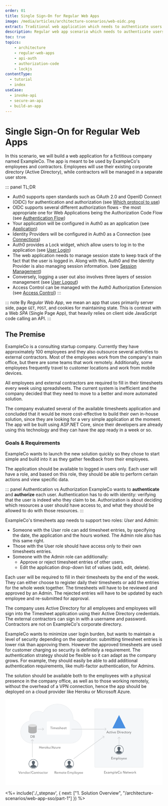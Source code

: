 ```yaml
---
order: 01
title: Single Sign-On for Regular Web Apps
image: /media/articles/architecture-scenarios/web-oidc.png
extract: Traditional web application which needs to authenticate users using OpenID Connect.
description: Regular web app scenario which needs to authenticate users using OpenID Connect.
toc: true
topics:
    - architecture
    - regular-web-apps
    - api-auth
    - authorization-code
    - lockjs
contentType:
  - tutorial
  - index
useCase:
  - invoke-api
  - secure-an-api
  - build-an-app
---
```


# Single Sign-On for Regular Web Apps

In this scenario, we will build a web application for a fictitious company named ExampleCo. The app is meant to be used by ExampleCo's employees and contractors. Employees will use their existing corporate directory (Active Directory), while contractors will be managed in a separate user store.

::: panel TL;DR
* Auth0 supports open standards such as OAuth 2.0 and OpenID Connect (OIDC) for authentication and authorization (see [Which protocol to use](/architecture-scenarios/web-app-sso/part-1#which-protocol-to-use))
* OIDC supports several different authorization flows - the most appropriate one for Web Applications being the Authorization Code Flow (see [Authentication Flow](/architecture-scenarios/web-app-sso/part-1#authentication-flow))
* Your application will be configured in Auth0 as an application (see [Application](/architecture-scenarios/web-app-sso/part-2#application))
* Identity Providers will be configured in Auth0 as a Connection (see [Connections](/architecture-scenarios/web-app-sso/part-2#connections))
* Auth0 provides a Lock widget, which allow users to log in to the application (see [User Login](/architecture-scenarios/web-app-sso/part-3#user-login))
* The web application needs to manage session state to keep track of the fact that the user is logged in. Along with this, Auth0 and the Identity Provider is also managing session information. (see [Session Management](/architecture-scenarios/web-app-sso/part-3#session-management))
* Conversely, logging a user out also involves three layers of session management (see [User Logout](/architecture-scenarios/web-app-sso/part-3#user-logout))
* Access Control can be managed with the Auth0 Authorization Extension (see [Access Control](/architecture-scenarios/web-app-sso/part-3#access-control))
:::

::: note
By _Regular Web App_, we mean an app that uses primarily server side, page `GET`, `POST`, and cookies for maintaining state. This is contrast with a Web _SPA_ (Single Page App), that heavily relies on client side JavaScript code calling an API.
:::

## The Premise

ExampleCo is a consulting startup company. Currently they have approximately 100 employees and they also outsource several activities to external contractors. Most of the employees work from the company's main office, but there are some teams that work remotely. Additionally, some employees frequently travel to customer locations and work from mobile devices.

All employees and external contractors are required to fill in their timesheets every week using spreadsheets. The current system is inefficient and the company decided that they need to move to a better and more automated solution.

The company evaluated several of the available timesheets application and concluded that it would be more cost-effective to build their own in-house solution, since they are looking for a very simple application at the moment. The app will be built using ASP.NET Core, since their developers are already using this technology and they can have the app ready in a week or so.

### Goals & Requirements

ExampleCo wants to launch the new solution quickly so they chose to start simple and build into it as they gather feedback from their employees.

The application should be available to logged in users only. Each user will have a role, and based on this role, they should be able to perform certain actions and view specific data.

::: panel Authentication vs Authorization
ExampleCo wants to __authenticate__ and __authorize__ each user. Authentication has to do with identity: verifying that the user is indeed who they claim to be. Authorization is about deciding which resources a user should have access to, and what they should be allowed to do with those resources.
:::

ExampleCo's timesheets app needs to support two roles: _User_ and _Admin_:
- Someone with the User role can add timesheet entries, by specifying the date, the application and the hours worked. The Admin role also has this same right.
- Those with the User role should have access only to their own timesheets entries.
- Someone with the Admin role can additionally:
  - Approve or reject timesheet entries of other users.
  - Edit the application drop-down list of values (add, edit, delete).

Each user will be required to fill in their timesheets by the end of the week. They can either choose to register daily their timesheets or add the entries for the whole week together. The timesheets will have to be reviewed and approved by an Admin. The rejected entries will have to be updated by each employee and re-submitted for approval.

The company uses Active Directory for all employees and employees will sign into the Timesheet application using their Active Directory credentials. The external contractors can sign in with a username and password. Contractors are not on ExampleCo's corporate directory.

ExampleCo wants to minimize user login burden, but wants to maintain a level of security depending on the operation: submitting timesheet entries is lower risk than approving them. However the approved timesheets are used for customer charging so security is definitely a requirement. The authentication strategy should be flexible so it can adapt as the company grows. For example, they should easily be able to add additional authentication requirements, like multi-factor authentication, for Admins.

The solution should be available both to the employees with a physical presence in the company office, as well as to those working remotely, without the overhead of a VPN connection, hence the app should be deployed on a cloud provider like Heroku or Microsoft Azure.

![Diagram of the solution](/media/articles/architecture-scenarios/web-app-sso/solution-diagram.png)

<%= include('./_stepnav', {
 next: ["1. Solution Overview", "/architecture-scenarios/web-app-sso/part-1"]
}) %>
